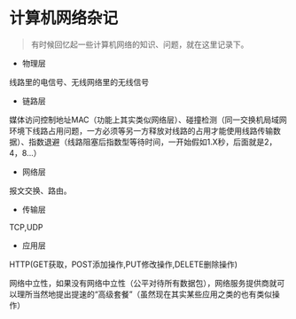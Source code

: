 # 计算机网络杂记

> 有时候回忆起一些计算机网络的知识、问题，就在这里记录下。

+ 物理层

线路里的电信号、无线网络里的无线信号

* 链路层

媒体访问控制地址MAC（功能上其实类似网络层）、碰撞检测（同一交换机局域网环境下线路占用问题，一方必须等另一方释放对线路的占用才能使用线路传输数据）、指数退避（线路阻塞后指数型等待时间，一开始假如1.X秒，后面就是2，4，8...）

+  网络层

报文交换、路由。

* 传输层

TCP,UDP

* 应用层

HTTP(GET获取，POST添加操作,PUT修改操作,DELETE删除操作)



网络中立性，如果没有网络中立性（公平对待所有数据包），网络服务提供商就可以理所当然地提出提速的“高级套餐”（虽然现在其实某些应用之类的也有类似操作）